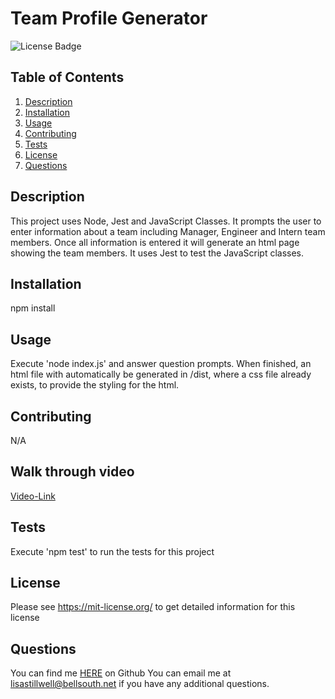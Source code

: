 # Team Profile Generator
![License Badge](https://shields.io/badge/license-MIT-green)

## Table of Contents
1. [Description](#description)
2. [Installation](#installation)
3. [Usage](#usage)
4. [Contributing](#contributing)
5. [Tests](#tests)
6. [License](#license)
7. [Questions](#questions)

## Description
This project uses Node, Jest and JavaScript Classes. It prompts the user to enter information about a team including Manager, Engineer and Intern team members. Once all information is entered it will generate an html page showing the team members. It uses Jest to test the JavaScript classes.

## Installation
npm install

## Usage
Execute 'node index.js' and answer question prompts. When finished, an html file with automatically be generated in /dist, where a css file already exists, to provide the styling for the html.
## Contributing
N/A

## Walk through video
[Video-Link](https://drive.google.com/file/d/10Nj9xDgygycAkktwdgYIuHmu4Nt14IUE/view?usp=sharing)

## Tests
Execute 'npm test' to run the tests for this project
## License
Please see https://mit-license.org/ to get detailed information for this license

## Questions
You can find me [HERE](https://github.com/lstillwe) on Github
You can email me at lisastillwell@bellsouth.net if you have any additional questions.
